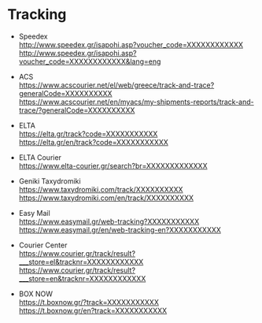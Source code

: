 # Tracking

* Speedex\
  http://www.speedex.gr/isapohi.asp?voucher_code=XXXXXXXXXXXX \
  http://www.speedex.gr/isapohi.asp?voucher_code=XXXXXXXXXXXX&lang=eng

* ACS\
  https://www.acscourier.net/el/web/greece/track-and-trace?generalCode=XXXXXXXXXX \
  https://www.acscourier.net/en/myacs/my-shipments-reports/track-and-trace/?generalCode=XXXXXXXXXX

* ELTA\
  https://elta.gr/track?code=XXXXXXXXXXX \
  https://elta.gr/en/track?code=XXXXXXXXXXX

* ELTA Courier\
  https://www.elta-courier.gr/search?br=XXXXXXXXXXXXX

* Geniki Taxydromiki\
  https://www.taxydromiki.com/track/XXXXXXXXXX \
  https://www.taxydromiki.com/en/track/XXXXXXXXXX
  
* Easy Mail\
  https://www.easymail.gr/web-tracking?XXXXXXXXXXX \
  https://www.easymail.gr/en/web-tracking-en?XXXXXXXXXXX

* Courier Center\
  https://www.courier.gr/track/result?___store=el&tracknr=XXXXXXXXXXXX \
  https://www.courier.gr/track/result?___store=en&tracknr=XXXXXXXXXXXX

* BOX NOW\
  https://t.boxnow.gr/?track=XXXXXXXXXXX \
  https://t.boxnow.gr/en?track=XXXXXXXXXXX
